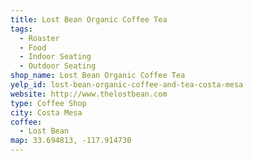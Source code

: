 ```yaml
---
title: Lost Bean Organic Coffee Tea
tags:
  - Roaster
  - Food
  - Indoor Seating
  - Outdoor Seating
shop_name: Lost Bean Organic Coffee Tea
yelp_id: lost-bean-organic-coffee-and-tea-costa-mesa
website: http://www.thelostbean.com
type: Coffee Shop
city: Costa Mesa
coffee:
  - Lost Bean
map: 33.694813, -117.914730
---
```

